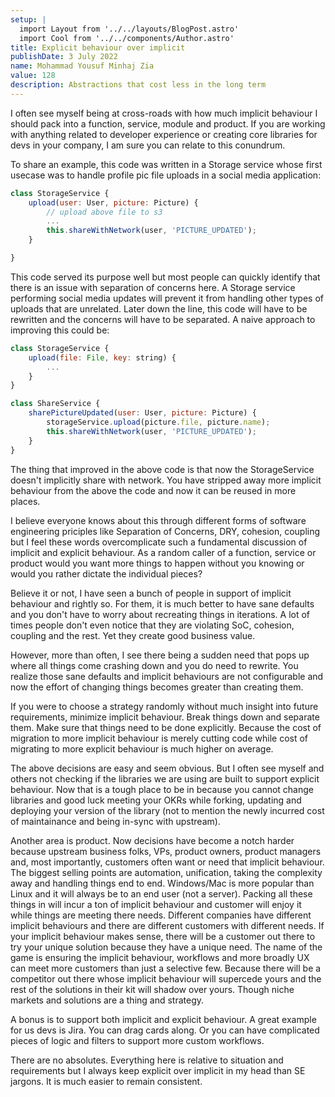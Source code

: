 ```yaml
---
setup: |
  import Layout from '../../layouts/BlogPost.astro'
  import Cool from '../../components/Author.astro'
title: Explicit behaviour over implicit
publishDate: 3 July 2022
name: Mohammad Yousuf Minhaj Zia
value: 128
description: Abstractions that cost less in the long term
---
```


<Cool name={frontmatter.name} href="https://github.com/yzia2000" client:load />

I often see myself being at cross-roads with how much implicit behaviour
I should pack into a function, service, module and product. If you are working
with anything related to developer experience or creating core libraries
for devs in your company, I am sure you can relate to this conundrum.

To share an example, this code was written in a Storage service whose first
usecase was to handle profile pic file uploads in a social media application:
```javascript
class StorageService {
    upload(user: User, picture: Picture) {
        // upload above file to s3
        ...
        this.shareWithNetwork(user, 'PICTURE_UPDATED');
    }

}
```

This code served its purpose well but most people can quickly identify that
there is an issue with separation of concerns here. A Storage service
performing social media updates will prevent it from handling other types of
uploads that are unrelated. Later down the line, this code will have to be
rewritten and the concerns will have to be separated. A naive approach to
improving this could be:

```javascript
class StorageService {
    upload(file: File, key: string) {
        ...
    }
}

class ShareService {
    sharePictureUpdated(user: User, picture: Picture) {
        storageService.upload(picture.file, picture.name);
        this.shareWithNetwork(user, 'PICTURE_UPDATED');
    }
}
```

The thing that improved in the above code is that now the StorageService
doesn't implicitly share with network. You have stripped away more implicit
behaviour from the above the code and now it can be reused in more places.

I believe everyone knows about this through different forms of software
engineering priciples like Separation of Concerns, DRY, cohesion, coupling but
I feel these words overcomplicate such a fundamental discussion of implicit
and explicit behaviour. As a random caller of a function, service or product
would you want more things to happen without you knowing or would you rather
dictate the individual pieces?

Believe it or not, I have seen a bunch of people in support of implicit
behaviour and rightly so. For them, it is much better to have sane defaults and
you don't have to worry about recreating things in iterations. A lot of times
people don't even notice that they are violating SoC, cohesion, coupling and
the rest. Yet they create good business value.

However, more than often, I see there being a sudden need that pops up where
all things come crashing down and you do need to rewrite. You realize
those sane defaults and implicit behaviours are not configurable and now
the effort of changing things becomes greater than creating them.

If you were to choose a strategy randomly without much insight into future
requirements, minimize implicit behaviour. Break things down and separate
them. Make sure that things need to be done explicitly. Because the cost
of migration to more implicit behaviour is merely cutting code while
cost of migrating to more explicit behaviour is much higher on average.

The above decisions are easy and seem obvious. But I often see myself and
others not checking if the libraries we are using are built to support explicit
behaviour. Now that is a tough place to be in because you cannot change
libraries and good luck meeting your OKRs while forking, updating and deploying
your version of the library (not to mention the newly incurred cost of
maintainance and being in-sync with upstream).

Another area is product. Now decisions have become a notch harder because
upstream business folks, VPs, product owners, product managers and, most
importantly, customers often want or need that implicit behaviour. The biggest
selling points are automation, unification, taking the complexity away and
handling things end to end. Windows/Mac is more popular than Linux and it will
always be to an end user (not a server). Packing all these things in will incur
a ton of implicit behaviour and customer will enjoy it while things are meeting
there needs. Different companies have different implicit behaviours and there
are different customers with different needs. If your implicit behaviour makes
sense, there will be a customer out there to try your unique solution because
they have a unique need. The name of the game is ensuring the implicit
behaviour, workflows and more broadly UX can meet more customers than just a
selective few. Because there will be a competitor out there whose implicit
behaviour will supercede yours and the rest of the solutions in their kit will
shadow over yours. Though niche markets and solutions are a thing and strategy.

A bonus is to support both implicit and explicit behaviour. A great example for
us devs is Jira. You can drag cards along. Or you can have complicated pieces
of logic and filters to support more custom workflows.

There are no absolutes. Everything here is relative to situation and
requirements but I always keep explicit over implicit in my head than SE jargons.
It is much easier to remain consistent.
